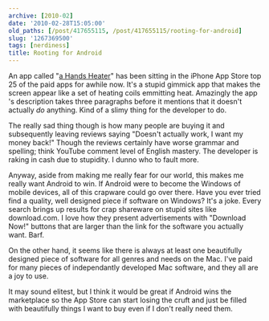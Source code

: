 ```yaml
---
archive: [2010-02]
date: '2010-02-28T15:05:00'
old_paths: [/post/417655115, /post/417655115/rooting-for-android]
slug: '1267369500'
tags: [nerdiness]
title: Rooting for Android
---
```


An app called "[a Hands Heater][1]" has been sitting in the iPhone App
Store top 25 of the paid apps for awhile now. It's a stupid gimmick app
that makes the screen appear like a set of heating coils emmitting heat.
Amazingly the app 's description takes three paragraphs before it mentions
that it doesn't actually *do* anything.  Kind of a slimy thing for the
developer to do. 

The really sad thing though is how many people are buying it and
subsequently leaving reviews saying "Doesn't actually work, I want my
money back!" Though the reviews certainly have worse grammar and spelling;
think YouTube comment level of English mastery.  The developer is raking
in cash due to stupidity. I dunno who to fault more. 

Anyway, aside from making me really fear for our world, this makes me
really want Android to win. If Android were to become the Windows of
mobile devices, all of this crapware could go over there. Have you ever
tried find a quality, well designed piece if software on Windows? It's
a joke.  Every search brings up results for crap shareware on stupid sites
like download.com.  I love how they present advertisements with "Download
Now!" buttons that are larger than the link for the software you actually
want. Barf. 

On the other hand, it seems like there is always at least one beautifully
designed piece of software for all genres and needs on the Mac. I've paid
for many pieces of independantly developed Mac software, and they all are
a joy to use.

It may sound elitest, but I think it would be great if Android wins the
marketplace so the App Store can start losing the cruft and just be filled
with beautifully things I want to buy even if I don't really need them.

[1]: http://itunes.apple.com/us/app/a-hands-heater/id354947589?mt=8
